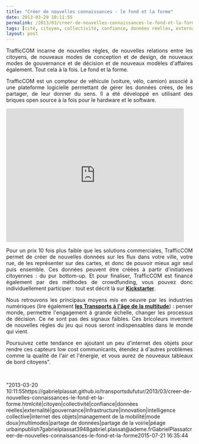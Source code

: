 ```yaml
---
title: "Créer de nouvelles connaissances - le fond et la forme"
date: 2013-03-20 10:11:55
permalink: /2013/03/creer-de-nouvelles-connaissances-le-fond-et-la-forme.html
tags: [cité, citoyen, collectivité, confiance, données réelles, externalité, gouvernance, Infrastructure, innovation, intelligence collective, internet des objets, management de la mobilité, mode doux, multimodes, partage de données, partage de la voirie, péage urbain]
layout: post
---
```


<p style="text-align: justify;">TrafficCOM incarne de nouvelles règles, de nouvelles relations entre les citoyens, de nouveaux modes de conception et de design, de nouveaux modes de gouvernance et de décision et de nouveaux modèles d'affaires également. Tout cela à la fois. Le fond et la forme.</p> <p style="text-align: justify;">TrafficCOM est un compteur de véhicule (voiture, vélo, camion) associé à une plateforme logicielle permettant de gérer les données crées, de les partager, de leur donner du sens. Il a été développé en utilisant des briques open source à la fois pour le hardware et le software. </p> <iframe frameborder="0" height="360" src="http://www.kickstarter.com/projects/trafficcom/trafficcom/widget/video.html" width="480"> </iframe>   <!--more-->  <p style="text-align: justify;">Pour un prix 10 fois plus faible que les solutions commerciales, TrafficCOM permet de créer de nouvelles données sur les flux dans votre ville, votre rue, de les représenter sur des cartes, et donc de pouvoir mieux agir seul puis ensemble. Ces données peuvent être créées à partir d'initiatives citoyennes : du pur bottom-up. Et pour finaliser, TrafficCOM est financé également par des méthodes de crowdfunding, vous pouvez donc individuellement participer : tout est décrit là sur <strong><a href="http://www.kickstarter.com/projects/trafficcom/trafficcom" target="_blank">Kickstarter</a></strong>.</p> <p style="text-align: justify;">Nous retrouvons les principaux moyens mis en oeuvre par les industries numériques (lire également <strong><a href="https://gabrielplassat.github.io/transportsdufutur/2013/02/les-transports-a-lage-de-la-multitude.html" target="_blank">les Transports à l'âge de la multitude</a></strong>) : penser monde, permettre l'engagement à grande échelle, changer les processus de décision. Ce ne sont pas des signaux faibles. Ces bricoleurs inventent de nouvelles règles du jeu qui nous seront indispensables dans le monde qui vient.</p> <p style="text-align: justify;">Poursuivez cette tendance en ajoutant un peu d'internet des objets pour rendre ces capteurs low cost communicants, étendez à d'autres problèmes comme la qualité de l'air et l'énergie, et vous aurez de nouveaux tableaux de bord citoyens".</p> <p style=""text-align: justify> </p>"2013-03-20 10:11:55https://gabrielplassat.github.io/transportsdufutur/2013/03/creer-de-nouvelles-connaissances-le-fond-et-la-forme.htmlcité|citoyen|collectivité|confiance|données réelles|externalité|gouvernance|Infrastructure|innovation|intelligence collective|internet des objets|management de la mobilité|mode doux|multimodes|partage de données|partage de la voirie|péage urbainpublish7gabrielplassat3948gabriel.plassat@ademe.frGabrielPlassatcreer-de-nouvelles-connaissances-le-fond-et-la-forme2015-07-21 16:35:44

